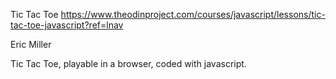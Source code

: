 Tic Tac Toe
https://www.theodinproject.com/courses/javascript/lessons/tic-tac-toe-javascript?ref=lnav

Eric Miller

Tic Tac Toe, playable in a browser, coded with javascript.
